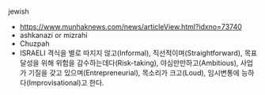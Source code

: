 jewish
- https://www.munhaknews.com/news/articleView.html?idxno=73740
- ashkanazi or mizrahi
- Chuzpah
- ISRAELI 격식을 별로 따지지 않고(Informal), 직선적이며(Straightforward), 목표달성을 위해 위험을 감수하는데다(Risk-taking), 야심만만하고(Ambitious), 사업가 기질을 갖고 있으며(Entrepreneurial), 목소리가 크고(Loud), 임시변통에 능하다(Improvisational)고 한다.  
  
